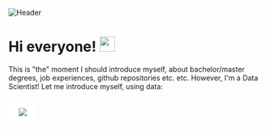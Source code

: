 ![Header](https://pbs.twimg.com/media/CqaI7iEWcAAimn6.jpg)

# Hi everyone! <img src="https://raw.githubusercontent.com/MartinHeinz/MartinHeinz/master/wave.gif" width="30px">
This is "the" moment I should introduce myself, about bachelor/master degrees, job experiences, github repositories etc. etc. However, I'm a Data Scientist! Let me introduce myself, using data:

<img src="https://render.githubusercontent.com/render/math?math=Alberto_profile = Bachelor_degree * X_{1} + Master_degree * X_{2} + Job_experience * X_{3} + GitHub_repositories * X_{4}" style="background-color:white;padding:20px;">

